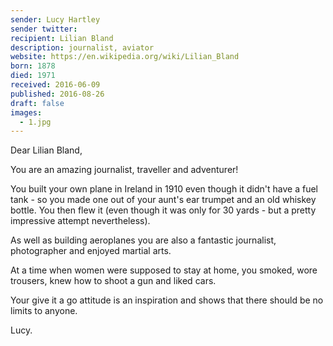 ```yaml
---
sender: Lucy Hartley
sender twitter:
recipient: Lilian Bland
description: journalist, aviator
website: https://en.wikipedia.org/wiki/Lilian_Bland
born: 1878
died: 1971
received: 2016-06-09
published: 2016-08-26
draft: false
images:
  - 1.jpg
---
```

Dear Lilian Bland,

You are an amazing journalist, traveller and adventurer!

You built your own plane in Ireland in 1910 even though it didn't have a fuel tank - so you made one out of your aunt's ear trumpet and an old whiskey bottle. You then flew it (even though it was only for 30 yards - but a pretty impressive attempt nevertheless).

As well as building aeroplanes you are also a fantastic journalist, photographer and enjoyed martial arts.

At a time when women were supposed to stay at home, you smoked, wore trousers, knew how to shoot a gun and liked cars.

Your give it a go attitude is an inspiration and shows that there should be no limits to anyone.

Lucy.
